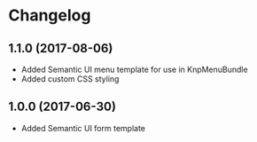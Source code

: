 Changelog
===================
 
1.1.0 (2017-08-06)
------------------

* Added Semantic UI menu template for use in KnpMenuBundle
* Added custom CSS styling 

1.0.0 (2017-06-30)
------------------

* Added Semantic UI form template
